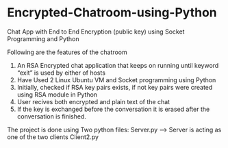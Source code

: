 # Encrypted-Chatroom-using-Python
Chat App with End to End Encryption (public key) using Socket Programming and Python

Following are the features of the chatroom

1. An RSA Encrypted chat application that keeps on running until keyword “exit” is used by either of hosts
2. Have Used 2 Linux Ubuntu VM and Socket programming using Python
3. Initially, checked if RSA key pairs exists, if not key pairs were created using RSA module in Python
4. User recives both encrypted and plain text of the chat
5. If the key is exchanged before the conversation it is erased after the conversation is finished.

The project is done using Two python files:
Server.py     --> Server is acting as one of the two clients
Client2.py
